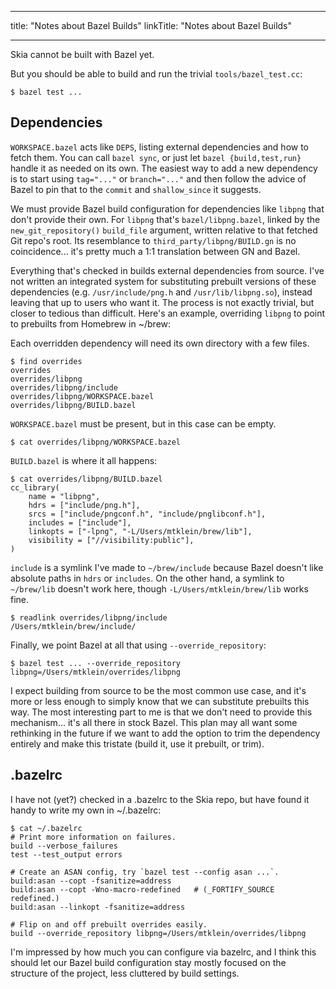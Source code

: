 
---
title: "Notes about Bazel Builds"
linkTitle: "Notes about Bazel Builds"

---


Skia cannot be built with Bazel yet.

But you should be able to build and run the trivial `tools/bazel_test.cc`:

    $ bazel test ...

Dependencies
------------

`WORKSPACE.bazel` acts like `DEPS`, listing external dependencies and how to
fetch them.  You can call `bazel sync`, or just let `bazel {build,test,run}`
handle it as needed on its own.  The easiest way to add a new dependency is to
start using `tag="..."` or `branch="..."` and then follow the advice of Bazel
to pin that to the `commit` and `shallow_since` it suggests.

We must provide Bazel build configuration for dependencies like `libpng` that
don't provide their own.  For `libpng` that's `bazel/libpng.bazel`, linked by
the `new_git_repository()` `build_file` argument, written relative to that
fetched Git repo's root.  Its resemblance to `third_party/libpng/BUILD.gn` is
no coincidence... it's pretty much a 1:1 translation between GN and Bazel.

Everything that's checked in builds external dependencies from source.  I've
not written an integrated system for substituting prebuilt versions of these
dependencies (e.g. `/usr/include/png.h` and `/usr/lib/libpng.so`), instead
leaving that up to users who want it.  The process is not exactly trivial, but
closer to tedious than difficult.  Here's an example, overriding `libpng` to
point to prebuilts from Homebrew in ~/brew:

Each overridden dependency will need its own directory with a few files.

    $ find overrides
    overrides
    overrides/libpng
    overrides/libpng/include
    overrides/libpng/WORKSPACE.bazel
    overrides/libpng/BUILD.bazel

`WORKSPACE.bazel` must be present, but in this case can be empty.

    $ cat overrides/libpng/WORKSPACE.bazel

`BUILD.bazel` is where it all happens:

    $ cat overrides/libpng/BUILD.bazel
    cc_library(
        name = "libpng",
        hdrs = ["include/png.h"],
        srcs = ["include/pngconf.h", "include/pnglibconf.h"],
        includes = ["include"],
        linkopts = ["-lpng", "-L/Users/mtklein/brew/lib"],
        visibility = ["//visibility:public"],
    )

`include` is a symlink I've made to `~/brew/include` because Bazel doesn't like
absolute paths in `hdrs` or `includes`.  On the other hand, a symlink to
`~/brew/lib` doesn't work here, though `-L/Users/mtklein/brew/lib` works fine.

    $ readlink overrides/libpng/include
    /Users/mtklein/brew/include/

Finally, we point Bazel at all that using `--override_repository`:

    $ bazel test ... --override_repository libpng=/Users/mtklein/overrides/libpng

I expect building from source to be the most common use case, and it's more or
less enough to simply know that we can substitute prebuilts this way.  The most
interesting part to me is that we don't need to provide this mechanism... it's
all there in stock Bazel.  This plan may all want some rethinking in the future
if we want to add the option to trim the dependency entirely and make this
tristate (build it, use it prebuilt, or trim).

.bazelrc
--------

I have not (yet?) checked in a .bazelrc to the Skia repo, but have found it
handy to write my own in ~/.bazelrc:

    $ cat ~/.bazelrc
    # Print more information on failures.
    build --verbose_failures
    test --test_output errors

    # Create an ASAN config, try `bazel test --config asan ...`.
    build:asan --copt -fsanitize=address
    build:asan --copt -Wno-macro-redefined   # (_FORTIFY_SOURCE redefined.)
    build:asan --linkopt -fsanitize=address

    # Flip on and off prebuilt overrides easily.
    build --override_repository libpng=/Users/mtklein/overrides/libpng

I'm impressed by how much you can configure via bazelrc, and I think this
should let our Bazel build configuration stay mostly focused on the structure
of the project, less cluttered by build settings.

